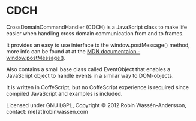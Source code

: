 CDCH
====

CrossDomainCommandHandler (CDCH) is a JavaScript class to make life easier when handling cross domain communication from and to frames.

It provides an easy to use interface to the window.postMessage() method, more info can be found at at the [MDN documentaion - window.postMessage()](https://developer.mozilla.org/en/DOM/window.postMessage). 

Also contains a small base class called EventObject that enables a JavaScript object to handle events in a similar way to DOM-objects.

It is written in CoffeScript, but no CoffeScript experience is required since compiled JavaScript and examples is included.

Licensed under GNU LGPL, Copyright &copy; 2012 Robin Wassén-Andersson, contact: me[at]robinwassen.com